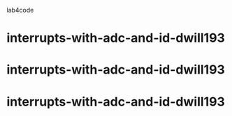 lab4code

# interrupts-with-adc-and-id-dwill193
# interrupts-with-adc-and-id-dwill193
# interrupts-with-adc-and-id-dwill193
